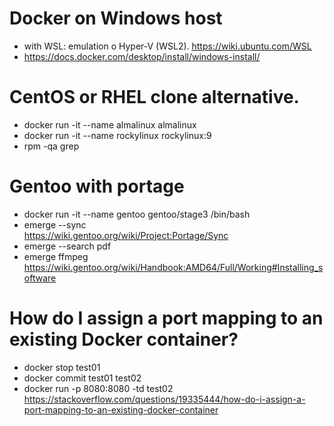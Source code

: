 # Docker on Windows host
 - with WSL: emulation o Hyper-V (WSL2). https://wiki.ubuntu.com/WSL
 - https://docs.docker.com/desktop/install/windows-install/
# CentOS or RHEL clone alternative.
 - docker run -it --name almalinux almalinux
 - docker run -it --name rockylinux rockylinux:9
 - rpm -qa grep 
# Gentoo with portage 
 - docker run -it --name gentoo gentoo/stage3 /bin/bash
 - emerge --sync
<br> https://wiki.gentoo.org/wiki/Project:Portage/Sync
 - emerge --search pdf
 - emerge ffmpeg
<br> https://wiki.gentoo.org/wiki/Handbook:AMD64/Full/Working#Installing_software
# How do I assign a port mapping to an existing Docker container?
 - docker stop test01
 - docker commit test01 test02
 - docker run -p 8080:8080 -td test02
<br> https://stackoverflow.com/questions/19335444/how-do-i-assign-a-port-mapping-to-an-existing-docker-container
